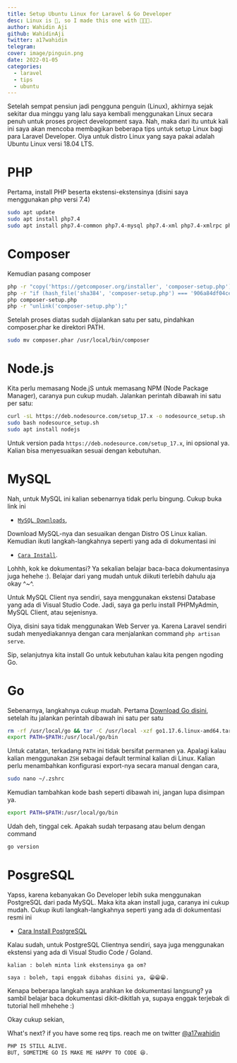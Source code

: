 ```yaml
---
title: Setup Ubuntu Linux for Laravel & Go Developer
desc: Linux is 🤝, so I made this one with 🧑🏾‍💻.
author: Wahidin Aji
github: WahidinAji
twitter: a17wahidin
telegram:
cover: image/pinguin.png
date: 2022-01-05
categories:
  - laravel
  - tips
  - ubuntu
---
```


Setelah sempat pensiun jadi pengguna penguin (Linux), akhirnya sejak sekitar dua minggu yang lalu saya kembali menggunakan Linux secara penuh untuk proses project development saya. Nah, maka dari itu untuk kali ini saya akan mencoba membagikan beberapa tips untuk setup Linux bagi para Laravel Developer. Oiya untuk distro Linux yang saya pakai adalah Ubuntu Linux versi 18.04 LTS.

# PHP

Pertama, install PHP beserta ekstensi-ekstensinya (disini saya menggunakan php versi 7.4)

```bash
sudo apt update
sudo apt install php7.4
sudo apt install php7.4-common php7.4-mysql php7.4-xml php7.4-xmlrpc php7.4-curl php7.4-gd php7.4-imagick php7.4-cli php7.4-dev php7.4-imap php7.4-mbstring php7.4-opcache php7.4-soap php7.4-zip php7.4-intl -y
```

# Composer

Kemudian pasang composer

```bash
php -r "copy('https://getcomposer.org/installer', 'composer-setup.php');"
php -r "if (hash_file('sha384', 'composer-setup.php') === '906a84df04cea2aa72f40b5f787e49f22d4c2f19492ac310e8cba5b96ac8b64115ac402c8cd292b8a03482574915d1a8') { echo 'Installer verified'; } else { echo 'Installer corrupt'; unlink('composer-setup.php'); } echo PHP_EOL;"
php composer-setup.php
php -r "unlink('composer-setup.php');"
```

Setelah proses diatas sudah dijalankan satu per satu, pindahkan composer.phar ke direktori PATH.

```bash
sudo mv composer.phar /usr/local/bin/composer
```

# Node.js

Kita perlu memasang Node.jS untuk memasang NPM (Node Package Manager), caranya pun cukup mudah. Jalankan perintah dibawah ini satu per satu:

```bash
curl -sL https://deb.nodesource.com/setup_17.x -o nodesource_setup.sh
sudo bash nodesource_setup.sh
sudo apt install nodejs
```

Untuk version pada `https://deb.nodesource.com/setup_17.x`, ini opsional ya. Kalian bisa menyesuaikan sesuai dengan kebutuhan.

# MySQL

Nah, untuk MySQL ini kalian sebenarnya tidak perlu bingung. Cukup buka link ini

- [`MySQL Downloads`](https://dev.mysql.com/downloads/mysql/),

Download MySQL-nya dan sesuaikan dengan Distro OS Linux kalian. Kemudian ikuti langkah-langkahnya seperti yang ada di dokumentasi ini

- [`Cara Install`](https://dev.mysql.com/doc/refman/8.0/en/linux-installation-debian.html).

Lohhh, kok ke dokumentasi? Ya sekalian belajar baca-baca dokumentasinya juga hehehe :). Belajar dari yang mudah untuk diikuti terlebih dahulu aja okay ^~^.

Untuk MySQL Client nya sendiri, saya menggunakan ekstensi Database yang ada di Visual Studio Code. Jadi, saya ga perlu install PHPMyAdmin, MySQL Client, atau sejenisnya.

Oiya, disini saya tidak menggunakan Web Server ya. Karena Laravel sendiri sudah menyediakannya dengan cara menjalankan command `php artisan serve`.

Sip, selanjutnya kita install Go untuk kebutuhan kalau kita pengen ngoding Go.

# Go

Sebenarnya, langkahnya cukup mudah. Pertama [Download Go disini](https://go.dev/doc/install), setelah itu jalankan perintah dibawah ini satu per satu

```bash
rm -rf /usr/local/go && tar -C /usr/local -xzf go1.17.6.linux-amd64.tar.gz
export PATH=$PATH:/usr/local/go/bin
```

Untuk catatan, terkadang `PATH` ini tidak bersifat permanen ya. Apalagi kalau kalian menggunakan `ZSH` sebagai default terminal kalian di Linux. Kalian perlu menambahkan konfigurasi export-nya secara manual dengan cara,

```bash
sudo nano ~/.zshrc
```

Kemudian tambahkan kode bash seperti dibawah ini, jangan lupa disimpan ya.

```bash
export PATH=$PATH:/usr/local/go/bin
```

Udah deh, tinggal cek. Apakah sudah terpasang atau belum dengan command

```bash
go version
```

# PosgreSQL

Yapss, karena kebanyakan Go Developer lebih suka menggunakan PostgreSQL dari pada MySQL. Maka kita akan install juga, caranya ini cukup mudah. Cukup ikuti langkah-langkahnya seperti yang ada di dokumentasi resmi ini

- [Cara Install PostgreSQL](https://www.postgresql.org/download/linux/ubuntu/)

Kalau sudah, untuk PostgreSQL Clientnya sendiri, saya juga menggunakan ekstensi yang ada di Visual Studio Code / Goland.

`kalian : boleh minta link ekstensinya ga om?`

`saya : boleh, tapi enggak dibahas disini ya, 😁😁😁.`

Kenapa beberapa langkah saya arahkan ke dokumentasi langsung? ya sambil belajar baca dokumentasi dikit-dikitlah ya, supaya enggak terjebak di tutorial hell mhehehe :)

Okay cukup sekian,

What's next? if you have some req tips. reach me on twitter [@a17wahidin](https://twitter.com/a17wahidin)

```bash
PHP IS STILL ALIVE.
BUT, SOMETIME GO IS MAKE ME HAPPY TO CODE 😆.
```

